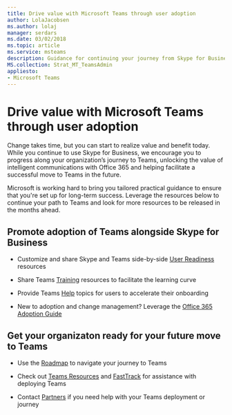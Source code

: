 ```yaml
---
title: Drive value with Microsoft Teams through user adoption
author: LolaJacobsen
ms.author: lolaj
manager: serdars
ms.date: 03/02/2018
ms.topic: article
ms.service: msteams
description: Guidance for continuing your journey from Skype for Business to Microsoft Teams.
MS.collection: Strat_MT_TeamsAdmin
appliesto: 
- Microsoft Teams
---
```


Drive value with Microsoft Teams through user adoption
================================================================


Change takes time, but you can start to realize value and benefit today. While you continue to use Skype for Business, we encourage you to progress along your organization’s journey to Teams, unlocking the value of intelligent communications with Office 365 and helping facilitate a successful move to Teams in the future.

Microsoft is working hard to bring you tailored practical guidance to ensure that you're set up for long-term success. Leverage the resources below to continue your path to Teams and look for more resources to be released in the months ahead.

## Promote adoption of Teams alongside Skype for Business 

- Customize and share Skype and Teams side-by-side [User Readiness](https://go.microsoft.com/fwlink/?linkid=859044) resources

- Share Teams [Training](https://support.office.com/article/Office-Training-Center-b8f02f81-ec85-4493-a39b-4c48e6bc4bfb) resources to facilitate the learning curve

- Provide Teams [Help](https://support.office.com/teams) topics for users to accelerate their onboarding

- New to adoption and change management? Leverage the [Office 365 Adoption Guide](https://go.microsoft.com/fwlink/?linkid=859045)


## Get your organizaton ready for your future move to Teams

- Use the [Roadmap](https://go.microsoft.com/fwlink/?linkid=859047) to navigate your journey to Teams

- Check out [Teams Resources](https://go.microsoft.com/fwlink/?linkid=859048) and [FastTrack](https://go.microsoft.com/fwlink/?linkid=859049) for assistance with deploying Teams

- Contact [Partners](https://go.microsoft.com/fwlink/?linkid=859050) if you need help with your Teams deployment or journey



